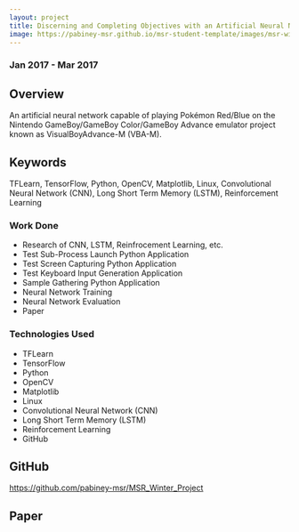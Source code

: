 ```yaml
---
layout: project
title: Discerning and Completing Objectives with an Artificial Neural Network in a Semi-Stochastic Environment
image: https://pabiney-msr.github.io/msr-student-template/images/msr-winter-project.png
---
```

### Jan 2017 - Mar 2017

## Overview
An artificial neural network capable of playing Pokémon Red/Blue on the Nintendo GameBoy/GameBoy Color/GameBoy Advance emulator project known as VisualBoyAdvance-M (VBA-M).

## Keywords
TFLearn, TensorFlow, Python, OpenCV, Matplotlib, Linux, Convolutional Neural Network (CNN), Long Short Term Memory (LSTM), Reinforcement Learning

### Work Done
* Research of CNN, LSTM, Reinfrocement Learning, etc.
* Test Sub-Process Launch Python Application
* Test Screen Capturing Python Application
* Test Keyboard Input Generation Application
* Sample Gathering Python Application
* Neural Network Training
* Neural Network Evaluation
* Paper

### Technologies Used
* TFLearn
* TensorFlow
* Python
* OpenCV
* Matplotlib
* Linux
* Convolutional Neural Network (CNN)
* Long Short Term Memory (LSTM)
* Reinforcement Learning
* GitHub

## GitHub
https://github.com/pabiney-msr/MSR_Winter_Project

## Paper
